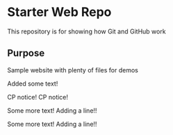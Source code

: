 # Starter Web Repo

This repository is for showing how Git and GitHub work

## Purpose

Sample website with plenty of files for demos

Added some text!

CP notice!
CP notice!

Some more text!
Adding a line!!

Some more text!
Adding a line!!
